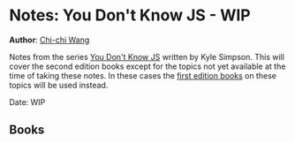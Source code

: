 # Notes: You Don't Know JS - WIP
**Author**: [Chi-chi Wang](https://github.com/chichiwang)

Notes from the series [You Don't Know JS](https://github.com/getify/You-Dont-Know-JS) written by Kyle Simpson. This will cover the second edition books except for the topics not yet available at the time of taking these notes. In these cases the [first edition books](https://github.com/getify/You-Dont-Know-JS/blob/1st-ed/README.md) on these topics will be used instead.

Date: WIP

## Books
